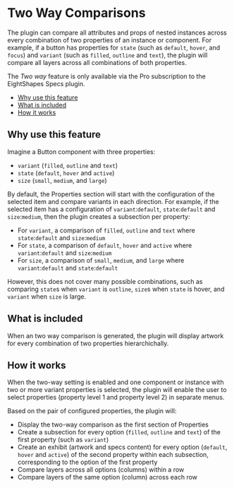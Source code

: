 # Two Way Comparisons

The plugin can compare all attributes and props of nested instances across every combination of two properties of an instance or component. For example, if a button has properties for `state` (such as `default`, `hover`, and `focus`) and `variant` (such as `filled`, `outline` and `text`), the plugin will compare all layers across all combinations of both properties.

The *Two way* feature is only available via the Pro subscription to the EightShapes Specs plugin.

* [Why use this feature](#whyuseit)
* [What is included](#whatisincluded)
* [How it works](#howitworks)

## Why use this feature <a id="whyuseit"></a>

Imagine a Button component with three properties:

* `variant` (`filled`, `outline` and `text`)
* `state` (`default`, `hover` and `active`)
* `size` (`small`, `medium`, and `large`)

By default, the Properties section will start with the configuration of the selected item and compare variants in each direction. For example, if the selected item has a configuration of `variant`:`default`, `state`:`default` and `size`:`medium`, then the plugin creates a subsection per property:

* For `variant`, a comparison of `filled`, `outline` and `text` where `state`:`default` and `size`:`medium` 
* For `state`, a comparison of `default`, `hover` and `active` where `variant`:`default` and `size`:`medium` 
* For `size`, a comparison of `small`, `medium`, and `large` where `variant`:`default` and `state`:`default`

However, this does not cover many possible combinations, such as comparing `state`s when `variant` is `outline`, `size`s when `state` is hover, and `variant` when `size` is large.

## What is included <a id="whatisincluded"></a>

When an two way comparison is generated, the plugin will display artwork for every combination of two properties hierarchichally.

## How it works <a id="howitworks"></a>

When the two-way setting is enabled and one component or instance with two or more variant properties is selected, the plugin will enable the user to select properties (property level 1 and property level 2) in separate menus.

Based on the pair of configured properties, the plugin will:

* Display the two-way comparison as the first section of Properties
* Create a subsection for every option (`filled`, `outline` and `text`) of the first property (such as `variant`)
* Create an exhibit (artwork and specs content) for every option (`default`, `hover` and `active`) of the second property within each subsection, corresponding to the option of the first property
* Compare layers across all options (columns) within a row
* Compare layers of the same option (column) across each row
